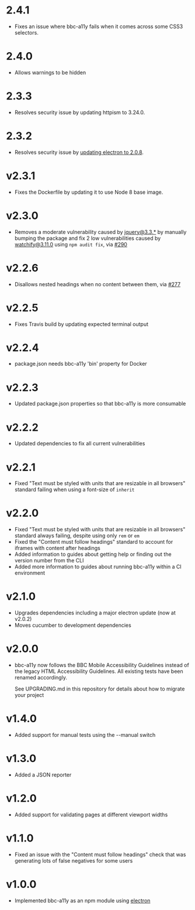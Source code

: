 # 2.4.1

- Fixes an issue where bbc-a11y fails when it comes across some CSS3 selectors.

# 2.4.0

- Allows warnings to be hidden

# 2.3.3

- Resolves security issue by updating httpism to 3.24.0.

# 2.3.2

- Resolves security issue by [updating electron to 2.0.8](https://github.com/bbc/bbc-a11y/issues/274).

# v2.3.1

- Fixes the Dockerfile by updating it to use Node 8 base image.

# v2.3.0

- Removes a moderate vulnerability caused by [jquery@3.3.\*](https://github.com/bbc/bbc-a11y/issues/289) by manually bumping the package and fix 2 low vulnerabilities caused by watchify@3.11.0 using `npm audit fix`, via [#290](https://github.com/bbc/bbc-a11y/pull/290)

# v2.2.6

- Disallows nested headings when no content between them, via [#277](https://github.com/bbc/bbc-a11y/pull/277)

# v2.2.5

- Fixes Travis build by updating expected terminal output

# v2.2.4

- package.json needs bbc-a11y 'bin' property for Docker

# v2.2.3

- Updated package.json properties so that bbc-a11y is more consumable

# v2.2.2

- Updated dependencies to fix all current vulnerabilities

# v2.2.1

- Fixed "Text must be styled with units that are resizable in all browsers" standard failing when using a font-size of `inherit`

# v2.2.0

- Fixed "Text must be styled with units that are resizable in all browsers" standard always failing, despite using only `rem` or `em`
- Fixed the "Content must follow headings" standard to account for iframes with content after headings
- Added information to guides about getting help or finding out the version number from the CLI
- Added more information to guides about running bbc-a11y within a CI environment

# v2.1.0

- Upgrades dependencies including a major electron update (now at v2.0.2)
- Moves cucumber to development dependencies

# v2.0.0

- bbc-a11y now follows the BBC Mobile Accessibility Guidelines instead of the
  legacy HTML Accessibility Guidelines. All existing tests have been renamed
  accordingly.

  See UPGRADING.md in this repository for details about how to migrate your
  project

# v1.4.0

- Added support for manual tests using the --manual switch

# v1.3.0

- Added a JSON reporter

# v1.2.0

- Added support for validating pages at different viewport widths

# v1.1.0

- Fixed an issue with the "Content must follow headings" check that was
  generating lots of false negatives for some users

# v1.0.0

- Implemented bbc-a11y as an npm module using [electron](http://electron.atom.io/)
